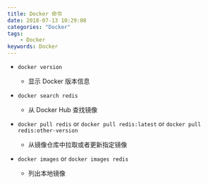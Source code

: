 ```yaml
---
title: Docker 命令
date: 2018-07-13 10:29:08
categories: "Docker"
tags:
    - Docker
keywords: Docker
---
```


- `docker version`
    - 显示 Docker 版本信息

- `docker search redis`
    - 从 Docker Hub 查找镜像

- `docker pull redis` or `docker pull redis:latest` or `docker pull redis:other-version`
    - 从镜像仓库中拉取或者更新指定镜像

- `docker images` or `docker images redis`
    - 列出本地镜像

